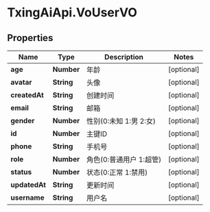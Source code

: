 # TxingAiApi.VoUserVO

## Properties

Name | Type | Description | Notes
------------ | ------------- | ------------- | -------------
**age** | **Number** | 年龄 | [optional] 
**avatar** | **String** | 头像 | [optional] 
**createdAt** | **String** | 创建时间 | [optional] 
**email** | **String** | 邮箱 | [optional] 
**gender** | **Number** | 性别(0:未知 1:男 2:女) | [optional] 
**id** | **Number** | 主键ID | [optional] 
**phone** | **String** | 手机号 | [optional] 
**role** | **Number** | 角色(0:普通用户 1:超管) | [optional] 
**status** | **Number** | 状态(0:正常 1:禁用) | [optional] 
**updatedAt** | **String** | 更新时间 | [optional] 
**username** | **String** | 用户名 | [optional] 


